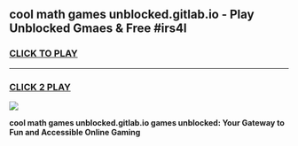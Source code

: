
## cool math games unblocked.gitlab.io - Play Unblocked Gmaes & Free #irs4l
<h3>
<a href="https://premium.freeplayer.one?title=cool_math_games_unblocked.gitlab.io&ref=03M">CLICK TO PLAY</a></h3>
<hr>

<h3>
<a href="https://premium.freeplayer.one?title=cool_math_games_unblocked.gitlab.io&ref=03M">CLICK 2 PLAY</a>
  
</h3>

<a href="https://premium.freeplayer.one?title=cool_math_games_unblocked.gitlab.io&ref=03M"><img src="https://clearcache.store/games.png"></a>


**cool math games unblocked.gitlab.io games unblocked: Your Gateway to Fun and Accessible Online Gaming**
